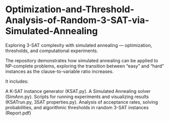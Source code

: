 # Optimization-and-Threshold-Analysis-of-Random-3-SAT-via-Simulated-Annealing
Exploring 3-SAT complexity with simulated annealing — optimization, thresholds, and computational experiments.

The repository demonstrates how simulated annealing can be applied to NP-complete problems, exploring the transition between “easy” and “hard” instances as the clause-to-variable ratio increases.

It includes:

  A K-SAT instance generator (KSAT.py).
  A Simulated Annealing solver (SimAnn.py).
  Scripts for running experiments and visualizing results (KSATrun.py, 3SAT properties.py).
  Analysis of acceptance rates, solving probabilities, and algorithmic thresholds in random 3-SAT instances (Report.pdf)
